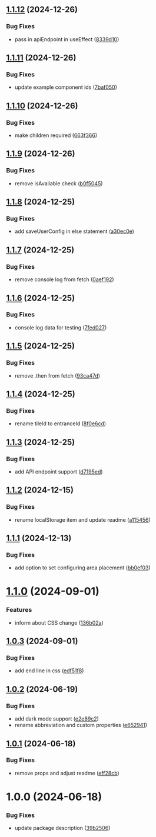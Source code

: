 ## [1.1.12](https://github.com/Igor-J86/drag-n-drop/compare/v1.1.11...v1.1.12) (2024-12-26)


### Bug Fixes

* pass in apiEndpoint in useEffect ([8339d10](https://github.com/Igor-J86/drag-n-drop/commit/8339d1004853f21b8b7559e86f5fb89a5ed21ae0))

## [1.1.11](https://github.com/Igor-J86/drag-n-drop/compare/v1.1.10...v1.1.11) (2024-12-26)


### Bug Fixes

* update example component ids ([7baf050](https://github.com/Igor-J86/drag-n-drop/commit/7baf050f7bdf5ebb27ecf427e75136f862d25f9a))

## [1.1.10](https://github.com/Igor-J86/drag-n-drop/compare/v1.1.9...v1.1.10) (2024-12-26)


### Bug Fixes

* make children required ([663f366](https://github.com/Igor-J86/drag-n-drop/commit/663f366ec5b742b4557a8096ec255a14bb187564))

## [1.1.9](https://github.com/Igor-J86/drag-n-drop/compare/v1.1.8...v1.1.9) (2024-12-26)


### Bug Fixes

* remove isAvailable check ([b0f5045](https://github.com/Igor-J86/drag-n-drop/commit/b0f5045dbdb631040ffbd61daf5216d14b1daed0))

## [1.1.8](https://github.com/Igor-J86/drag-n-drop/compare/v1.1.7...v1.1.8) (2024-12-25)


### Bug Fixes

* add saveUserConfig in else statement ([a30ec0e](https://github.com/Igor-J86/drag-n-drop/commit/a30ec0ecb30295255836834ad4dd7bb5f30cfa79))

## [1.1.7](https://github.com/Igor-J86/drag-n-drop/compare/v1.1.6...v1.1.7) (2024-12-25)


### Bug Fixes

* remove console log from fetch ([0aef192](https://github.com/Igor-J86/drag-n-drop/commit/0aef1927a4629ebcdca97b201f4d551457917da7))

## [1.1.6](https://github.com/Igor-J86/drag-n-drop/compare/v1.1.5...v1.1.6) (2024-12-25)


### Bug Fixes

* console log data for testing ([7fed027](https://github.com/Igor-J86/drag-n-drop/commit/7fed027e7aa632e88d0822843d5a8f21dcb92431))

## [1.1.5](https://github.com/Igor-J86/drag-n-drop/compare/v1.1.4...v1.1.5) (2024-12-25)


### Bug Fixes

* remove .then from fetch ([93ca47d](https://github.com/Igor-J86/drag-n-drop/commit/93ca47d09e46950998925651b2d2f4b42713ec9f))

## [1.1.4](https://github.com/Igor-J86/drag-n-drop/compare/v1.1.3...v1.1.4) (2024-12-25)


### Bug Fixes

* rename tileId to entranceId ([8f0e6cd](https://github.com/Igor-J86/drag-n-drop/commit/8f0e6cd0e2210189d878805432cc13cf132274f1))

## [1.1.3](https://github.com/Igor-J86/drag-n-drop/compare/v1.1.2...v1.1.3) (2024-12-25)


### Bug Fixes

* add API endpoint support ([d7195ed](https://github.com/Igor-J86/drag-n-drop/commit/d7195ed0c2e62d5f90bc3e95c41de164b7dbaad5))

## [1.1.2](https://github.com/Igor-J86/drag-n-drop/compare/v1.1.1...v1.1.2) (2024-12-15)


### Bug Fixes

* rename localStorage item and update readme ([a115456](https://github.com/Igor-J86/drag-n-drop/commit/a115456a1ef273431aa68dc8369bf43fd930830a))

## [1.1.1](https://github.com/Igor-J86/drag-n-drop/compare/v1.1.0...v1.1.1) (2024-12-13)


### Bug Fixes

* add option to set configuring area placement ([bb0ef03](https://github.com/Igor-J86/drag-n-drop/commit/bb0ef03de90e3ff0751ec2e1c3e8efaaeb9a176f))

# [1.1.0](https://github.com/Igor-J86/drag-n-drop/compare/v1.0.3...v1.1.0) (2024-09-01)


### Features

* inform about CSS change ([136b02a](https://github.com/Igor-J86/drag-n-drop/commit/136b02a4526fadc669ebf3f23a5b276c046088a5))

## [1.0.3](https://github.com/Igor-J86/drag-n-drop/compare/v1.0.2...v1.0.3) (2024-09-01)


### Bug Fixes

* add end line in css ([edf51f8](https://github.com/Igor-J86/drag-n-drop/commit/edf51f8faa2cc268eee6b1d857b07e30747786b2))

## [1.0.2](https://github.com/Igor-J86/drag-n-drop/compare/v1.0.1...v1.0.2) (2024-06-19)


### Bug Fixes

* add dark mode support ([e2e89c2](https://github.com/Igor-J86/drag-n-drop/commit/e2e89c2ffc1b4c7e8ab9918aded4861de0d45ab6))
* rename abbreviation and custom properties ([e652941](https://github.com/Igor-J86/drag-n-drop/commit/e65294142d8faba751df14cdf7247c0b249749f6))

## [1.0.1](https://github.com/Igor-J86/drag-n-drop/compare/v1.0.0...v1.0.1) (2024-06-18)


### Bug Fixes

* remove props and adjust readme ([eff28cb](https://github.com/Igor-J86/drag-n-drop/commit/eff28cbf437b2c96bf7a6072ebb28e7dda4bac26))

# 1.0.0 (2024-06-18)


### Bug Fixes

* update package description ([39b2506](https://github.com/Igor-J86/drag-n-drop/commit/39b2506275062a9e56fea4fabd39186e117b163c))
